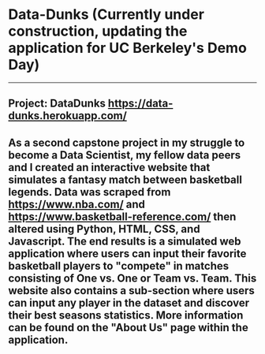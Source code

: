 # Data-Dunks (Currently under construction, updating the application for UC Berkeley's Demo Day)
------------------------------------------------------------------------------------------------------------------
Project: DataDunks
https://data-dunks.herokuapp.com/
------------------------------------------------------------------------------------------------------------------
As a second capstone project in my struggle to become a Data Scientist, my fellow data peers and I created an interactive website that simulates a fantasy match between basketball legends. Data was scraped from https://www.nba.com/ and https://www.basketball-reference.com/ then altered using Python, HTML, CSS, and Javascript. The end results is a simulated web application where users can input their favorite basketball players to "compete" in matches consisting of One vs. One or Team vs. Team. This website also contains a sub-section where users can input any player in the dataset and discover their best seasons statistics. More information can be found on the "About Us" page within the application.
------------------------------------------------------------------------------------------------------------------
